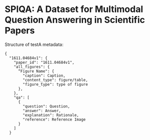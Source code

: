 # SPIQA: A Dataset for Multimodal Question Answering in Scientific Papers


Structure of testA metadata:

```
{
  "1611.04684v1": {
    "paper_id": "1611.04684v1",
    "all_figures": {
      “Figure Name": {
        "caption": Caption,
        "content_type": figure/table,
        "figure_type": type of figure
      },
    },
    "qa": [
      {
        "question": Question,
        "answer": Answer,
        "explanation": Rationale,
        "reference": Reference Image
      }
    ]
  }

```


